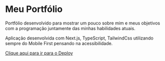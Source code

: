 <h1>Meu Portfólio</h1>

Portfólio desenvolvido para mostrar um pouco sobre mim e meus objetivos com a programação juntamente das minhas habilidades atuais.

Aplicação desenvolvida com Next.js, TypeScript, TailwindCss utilizando sempre do Mobile First pensando na acessibilidade.

<a href="https://www.murillou.dev/">Clique aqui para ir para o Deploy </a>
